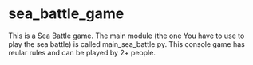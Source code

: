 # sea_battle_game
This is a Sea Battle game. The main module (the one You have to use to play the sea battle) is called main_sea_battle.py. This console game has reular rules and can be played by 2+ people. 
